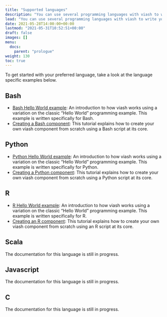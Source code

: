 ```yaml
---
title: "Supported languages"
description: "You can use several programming languages with viash to write your own components."
lead: "You can use several programming languages with viash to write your own components."
date: 2021-05-28T14:00:00+00:00
lastmod: "2021-05-31T10:52:51+00:00"
draft: false
images: []
menu:
  docs:
    parent: "prologue"
weight: 130
toc: true
---
```




To get started with your preferred language, take a look at the language
specific examples below.

## Bash

-   [Bash Hello World example](/docs/prologue/hello_world_bash): An
    introduction to how viash works using a variation on the classic
    “Hello World” programming example. This example is written
    specifically for Bash.
-   [Creating a Bash component](/docs/creating_components/bash): This
    tutorial explains how to create your own viash component from
    scratch using a Bash script at its core.

## Python

-   [Python Hello World example](/docs/prologue/hello_world_python): An
    introduction to how viash works using a variation on the classic
    “Hello World” programming example. This example is written
    specifically for Python.
-   [Creating a Python component](/docs/creating_components/python):
    This tutorial explains how to create your own viash component from
    scratch using a Python script at its core.

## R

-   [R Hello World example](/docs/prologue/hello_world_r): An
    introduction to how viash works using a variation on the classic
    “Hello World” programming example. This example is written
    specifically for R.
-   [Creating an R component](/docs/creating_components/r): This
    tutorial explains how to create your own viash component from
    scratch using an R script at its core.

## Scala

The documentation for this language is still in progress.

## Javascript

The documentation for this language is still in progress.

## C

The documentation for this language is still in progress.

